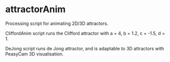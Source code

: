 # attractorAnim
Processing script for animating 2D/3D attractors.

CliffordAnim script runs the Clifford attractor with a = 4, b = 1.2, c = -1.5, d = 1.

DeJong script runs de Jong attractor, and is adaptable to 3D attractors with PeasyCam 3D visualisation.
